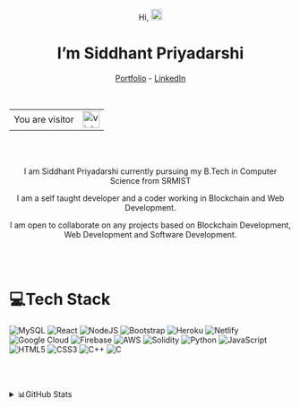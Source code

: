 <p align="center" >Hi, <img src="https://github.com/iamshubhamg/iamshubhamg/blob/master/Assests/Hi.gif" width="20px"></p>
<h1 align="center">I’m Siddhant Priyadarshi</h1>
<p align="center">
  <a href="https://siddhantpriyadarshi.herokuapp.com/" target="_blank">Portfolio</a> -
  <a href="https://linkedin.com/in/siddhant-priyadarshi" target="_blank">LinkedIn</a>
</p>
</br>

<table align="center">
  <tr>
    <td>You are visitor</td>
    <td><img src="https://profile-counter.glitch.me/himanshusingh335/count.svg" alt="vistor count" height="30" /></td>
  </tr>
</table>
</br></br>

<p align="center">I am Siddhant Priyadarshi currently pursuing my B.Tech in Computer Science from SRMIST</p>
<p align="center">I am a self taught developer and a coder working in Blockchain and Web Development.</p>
<p align="center">I am open to collaborate on any projects based on Blockchain Development, Web Development and Software Development.</p>


</br></br>

# 💻Tech Stack
![MySQL](https://img.shields.io/badge/mysql-%2300f.svg?style=flat&logo=mysql&logoColor=white) ![React](https://img.shields.io/badge/react-%2320232a.svg?style=flat&logo=react&logoColor=%2361DAFB) ![NodeJS](https://img.shields.io/badge/node.js-6DA55F?style=flat&logo=node.js&logoColor=white) ![Bootstrap](https://img.shields.io/badge/bootstrap-%23563D7C.svg?style=flat&logo=bootstrap&logoColor=white) ![Heroku](https://img.shields.io/badge/heroku-%23430098.svg?style=flat&logo=heroku&logoColor=white) ![Netlify](https://img.shields.io/badge/netlify-%23000000.svg?style=flat&logo=netlify&logoColor=#00C7B7) ![Google Cloud](https://img.shields.io/badge/Google%20Cloud-%234285F4.svg?style=flat&logo=google-cloud&logoColor=white) ![Firebase](https://img.shields.io/badge/firebase-%23039BE5.svg?style=flat&logo=firebase) ![AWS](https://img.shields.io/badge/AWS-%23FF9900.svg?style=flat&logo=amazon-aws&logoColor=white) ![Solidity](https://img.shields.io/badge/Solidity-%23363636.svg?style=flat&logo=solidity&logoColor=white) ![Python](https://img.shields.io/badge/python-3670A0?style=flat&logo=python&logoColor=ffdd54) ![JavaScript](https://img.shields.io/badge/javascript-%23323330.svg?style=flat&logo=javascript&logoColor=%23F7DF1E) ![HTML5](https://img.shields.io/badge/html5-%23E34F26.svg?style=flat&logo=html5&logoColor=white) ![CSS3](https://img.shields.io/badge/css3-%231572B6.svg?style=flat&logo=css3&logoColor=white) ![C++](https://img.shields.io/badge/c++-%2300599C.svg?style=flat&logo=c%2B%2B&logoColor=white) ![C](https://img.shields.io/badge/c-%2300599C.svg?style=flat&logo=c&logoColor=white)

</br></br>

<details><summary>📊GitHub Stats</summary>

![](https://github-readme-stats.vercel.app/api?username=siddhant2u&theme=merko&hide_border=false&include_all_commits=false&count_private=false)<br/>
![](https://github-readme-streak-stats.herokuapp.com/?user=siddhant2u&theme=merko&hide_border=false)<br/>
![](https://github-readme-stats.vercel.app/api/top-langs/?username=siddhant2u&theme=merko&hide_border=false&include_all_commits=false&count_private=false&layout=compact)

---
[![](https://visitcount.itsvg.in/api?id=siddhant2u&icon=5&color=0)](https://visitcount.itsvg.in)
</details>
